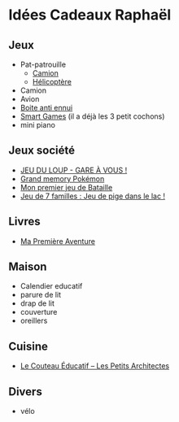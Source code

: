 # Idées Cadeaux Raphaël

## Jeux

- Pat-patrouille
  - [Camion](https://amzn.eu/d/7L6gCK6)
  - [Hélicoptère](https://amzn.eu/d/d6pphEk)
- Camion
- Avion
- [Boite anti ennui](https://www.natureetdecouvertes.com/enfant/librairie/decouverte-apprentissage/la-boite-anti-ennui-11209630)
- [Smart Games](https://www.smartgames.eu/fr/collection/jeux-préscolaires) (il a déjà les 3 petit cochons)
- mini piano

## Jeux société

- [JEU DU LOUP - GARE À VOUS !](https://www.avenuedesjeux.com/editions-auzou-jeux-de-cartes-jeu-du-loup-gare-a-vous.1414050.html)
- [Grand memory Pokémon](https://www.avenuedesjeux.com/ravensburger-grand-memory-pokemon.2875000.html)
- [Mon premier jeu de Bataille](https://www.avenuedesjeux.com/editions-auzou-mon-premier-jeu-de-bataille.157323.html#description-nav)
- [Jeu de 7 familles : Jeu de pige dans le lac !](https://www.avenuedesjeux.com/jeu-de-7-familles-jeu-de-pige-dans-le-lac.157349.html#description-nav)

## Livres

- [Ma Première Aventure](https://share.google/zNpQEx4dexQ9lpYxY)

## Maison

- Calendier educatif
- parure de lit
- drap de lit
- couverture
- oreillers

## Cuisine

- [Le Couteau Éducatif – Les Petits Architectes](https://share.google/l084cgu2bJOI7xyi0)

## Divers

- vélo
